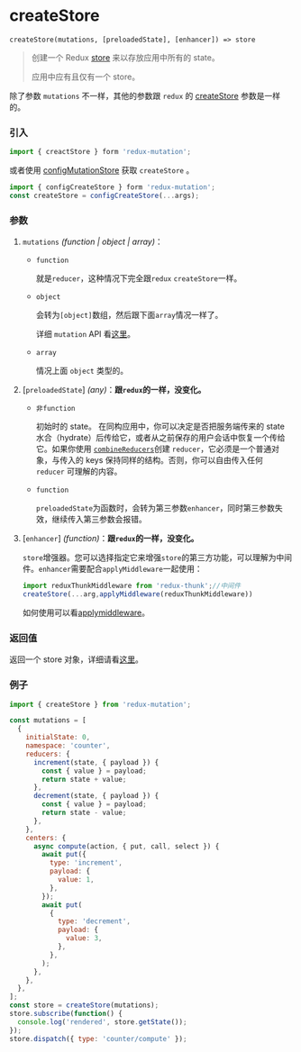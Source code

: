 # createStore

```
createStore(mutations, [preloadedState], [enhancer]) => store
```

> 创建一个 Redux [store](https://www.redux.org.cn/docs/api/Store.html) 来以存放应用中所有的 state。
>
> 应用中应有且仅有一个 store。

除了参数 `mutations` 不一样，其他的参数跟 `redux` 的 [createStore](https://redux.js.org/api/createstore) 参数是一样的。

### 引入

```js
import { creactStore } form 'redux-mutation';
```

或者使用 [configMutationStore](/docs/api/configCreateStore) 获取 `createStore` 。

```js
import { configCreateStore } form 'redux-mutation';
const createStore = configCreateStore(...args);
```

### 参数

1. `mutations` *(function | object | array)*：

   - `function`

     就是`reducer`，这种情况下完全跟`redux` `createStore`一样。

   - `object`

     会转为`[object]`数组，然后跟下面`array`情况一样了。

     详细 `mutation` API 看[这里](../api/mutation.md)。

   - `array`

     情况上面 `object` 类型的。

2. [`preloadedState`] *(any)*：**跟`redux`的一样，没变化。**

   - `非function`

     初始时的 state。 在同构应用中，你可以决定是否把服务端传来的 state 水合（hydrate）后传给它，或者从之前保存的用户会话中恢复一个传给它。如果你使用 [`combineReducers`](https://www.redux.org.cn/docs/api/combineReducers.html)创建 `reducer`，它必须是一个普通对象，与传入的 keys 保持同样的结构。否则，你可以自由传入任何 `reducer` 可理解的内容。

   - `function`

     `preloadedState`为函数时，会转为第三参数`enhancer`，同时第三参数失效，继续传入第三参数会报错。

3. [`enhancer`] *(function)*：**跟`redux`的一样，没变化。**

   `store`增强器。您可以选择指定它来增强`store`的第三方功能，可以理解为中间件。`enhancer`需要配合`applyMiddleware`一起使用：

   ```js
   import reduxThunkMiddleware from 'redux-thunk';//中间件
   createStore(...arg,applyMiddleware(reduxThunkMiddleware))
   ```

   如何使用可以看[applymiddleware](https://redux.js.org/api/applymiddleware)。

### 返回值

返回一个 store 对象，详细请看[这里](store.md)。

### 例子

```js
import { createStore } from 'redux-mutation';

const mutations = [
  {
    initialState: 0,
    namespace: 'counter',
    reducers: {
      increment(state, { payload }) {
        const { value } = payload;
        return state + value;
      },
      decrement(state, { payload }) {
        const { value } = payload;
        return state - value;
      },
    },
    centers: {
      async compute(action, { put, call, select }) {
        await put({
          type: 'increment',
          payload: {
            value: 1,
          },
        });
        await put(
          {
            type: 'decrement',
            payload: {
              value: 3,
            },
          },
        );
      },
    },
  },
];
const store = createStore(mutations);
store.subscribe(function() {
  console.log('rendered', store.getState());
});
store.dispatch({ type: 'counter/compute' });
```
